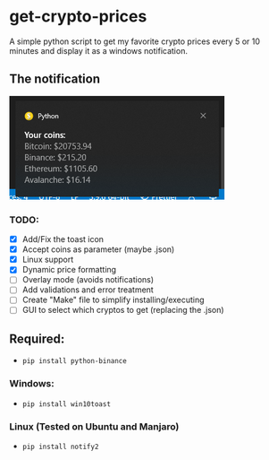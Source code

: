 # get-crypto-prices
A simple python script to get my favorite crypto prices every 5 or 10 minutes and display it as a windows notification.

## The notification
![DEMO IMAGE](https://github.com/DreamSky1996/get-crypto-prices/blob/master/img/1.png)

### TODO:
* [x] Add/Fix the toast icon
* [x] Accept coins as parameter (maybe .json) 
* [x] Linux support
* [x] Dynamic price formatting
* [ ] Overlay mode (avoids notifications)
* [ ] Add validations and error treatment
* [ ] Create "Make" file to simplify installing/executing
* [ ] GUI to select which cryptos to get (replacing the .json)

## Required:
* ```pip install python-binance```

### Windows:
* ```pip install win10toast```

### Linux (Tested on Ubuntu and Manjaro)
* ```pip install notify2```


